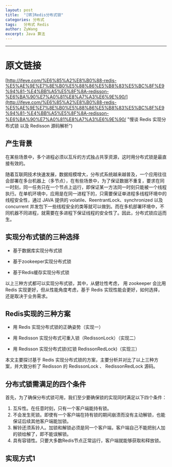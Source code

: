 ```yaml
---
layout: post
title:  "[转]Redis分布式锁"
categories: 分布式
tags:   分布式 Redis
author: ZyWang
excerpt: Java 算法 
---
```


****
# 原文链接 #
[http://ifeve.com/%E6%85%A2%E8%B0%88-redis-%E5%AE%9E%E7%8E%B0%E5%88%86%E5%B8%83%E5%BC%8F%E9%94%81-%E4%BB%A5%E5%8F%8A-redisson-%E6%BA%90%E7%A0%81%E8%A7%A3%E6%9E%90/](http://ifeve.com/%E6%85%A2%E8%B0%88-redis-%E5%AE%9E%E7%8E%B0%E5%88%86%E5%B8%83%E5%BC%8F%E9%94%81-%E4%BB%A5%E5%8F%8A-redisson-%E6%BA%90%E7%A0%81%E8%A7%A3%E6%9E%90/ "慢谈 Redis 实现分布式锁 以及 Redisson 源码解析")

## 产生背景 ##

在某些场景中，多个进程必须以互斥的方式独占共享资源，这时用分布式锁是最直接有效的。

随着互联网技术快速发展，数据规模增大，分布式系统越来越普及，一个应用往往会部署在多台机器上（多节点），在有些场景中，为了保证数据不重复，要求在同一时刻，同一任务只在一个节点上运行，即保证某一方法同一时刻只能被一个线程执行。在单机环境中，应用是在同一进程下的，只需要保证单进程多线程环境中的线程安全性，通过 JAVA 提供的 volatile、ReentrantLock、synchronized 以及 concurrent 并发包下一些线程安全的类等就可以做到。而在多机部署环境中，不同机器不同进程，就需要在多进程下保证线程的安全性了。因此，分布式锁应运而生。

## 实现分布式锁的三种选择 ##

- 基于数据库实现分布式锁 

- 基于zookeeper实现分布式锁

- 基于Redis缓存实现分布式锁 

以上三种方式都可以实现分布式锁，其中，从健壮性考虑， 用 zookeeper 会比用 Redis 实现更好，但从性能角度考虑，基于 Redis 实现性能会更好，如何选择，还是取决于业务需求。

## Redis实现的三种方案 ##

- 用 Redis 实现分布式锁的正确姿势（实现一）

- 用 Redisson 实现分布式可重入锁（RedissonLock）（实现二）

- 用 Redisson 实现分布式锁(红锁 RedissonRedLock)（实现三）

本文主要探讨基于 Redis 实现分布式锁的方案，主要分析并对比了以上三种方案，并大致分析了 Redisson 的 RedissonLock 、 RedissonRedLock 源码。

## 分布式锁需满足的四个条件 ##

首先，为了确保分布式锁可用，我们至少要确保锁的实现同时满足以下四个条件：

1.  互斥性。在任意时刻，只有一个客户端能持有锁。
2. 不会发生死锁。即使有一个客户端在持有锁的期间崩溃而没有主动解锁，也能保证后续其他客户端能加锁。
3. 解铃还须系铃人。加锁和解锁必须是同一个客户端，客户端自己不能把别人加的锁给解了，即不能误解锁。
4. 具有容错性。只要大多数Redis节点正常运行，客户端就能够获取和释放锁。

## 实现方式1 ##

